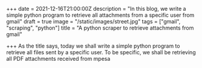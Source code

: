 +++
date = 2021-12-16T21:00:00Z
description = "In this blog, we write a simple python program to retrieve all attachments from a specific user from gmail"
draft = true
image = "/static/images/street.jpg"
tags = ["gmail", "scraping", "python"]
title = "A python scraper to retrieve attachments from gmail"

+++
As the title says, today we shall write a simple python program to retrieve all files sent by a specific user. To be specific, we shall be retrieving all PDF attachments received from mpesa
